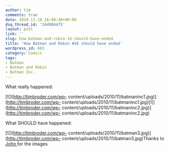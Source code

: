 ```yaml
---
author: tim
comments: true
date: 2010-11-18 16:08:40+00:00
dsq_thread_id: '244904475'
layout: post
link: ''
slug: how-batman-and-robin-16-should-have-ended
title: 'How Batman and Robin #16 should have ended'
wordpress_id: 683
category: Comics
tags:
- Batman
- Batman and Robin
- Batman Inc.
---
```


What really happened:

[![](http://timbroder.com/wp-
content/uploads/2010/11/batmaninc1.jpg)](http://timbroder.com/wp-
content/uploads/2010/11/batmaninc1.jpg)[![](http://timbroder.com/wp-
content/uploads/2010/11/batmaninc2.jpg)](http://timbroder.com/wp-
content/uploads/2010/11/batmaninc2.jpg)

What SHOULD have happened:

[![](http://timbroder.com/wp-
content/uploads/2010/11/batman3.jpg)](http://timbroder.com/wp-
content/uploads/2010/11/batman3.jpg)Thanks to [John
](http://twitter.com/#!/falcore000)for the images
